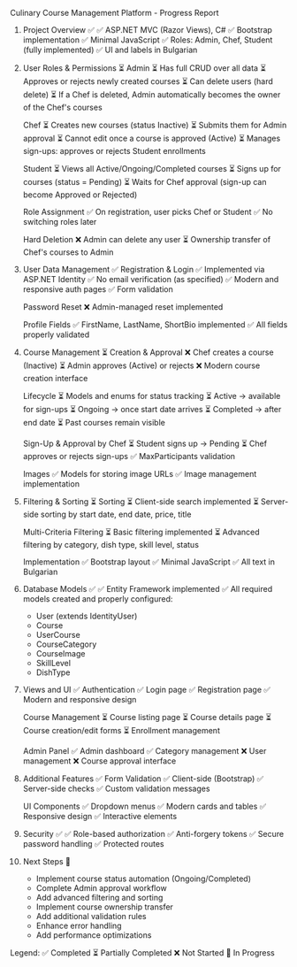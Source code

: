 Culinary Course Management Platform - Progress Report

1. Project Overview ✅
   ✅ ASP.NET MVC (Razor Views), C#
   ✅ Bootstrap implementation
   ✅ Minimal JavaScript
   ✅ Roles: Admin, Chef, Student (fully implemented)
   ✅ UI and labels in Bulgarian

2. User Roles & Permissions ⏳
   Admin
   ⏳ Has full CRUD over all data
   ⏳ Approves or rejects newly created courses
   ⏳ Can delete users (hard delete)
   ⏳ If a Chef is deleted, Admin automatically becomes the owner of the Chef's courses

   Chef
   ⏳ Creates new courses (status Inactive)
   ⏳ Submits them for Admin approval
   ⏳ Cannot edit once a course is approved (Active)
   ⏳ Manages sign-ups: approves or rejects Student enrollments

   Student
   ⏳ Views all Active/Ongoing/Completed courses
   ⏳ Signs up for courses (status = Pending)
   ⏳ Waits for Chef approval (sign-up can become Approved or Rejected)

   Role Assignment
   ✅ On registration, user picks Chef or Student
   ✅ No switching roles later

   Hard Deletion
   ❌ Admin can delete any user
   ⏳ Ownership transfer of Chef's courses to Admin

3. User Data Management ✅
   Registration & Login
   ✅ Implemented via ASP.NET Identity
   ✅ No email verification (as specified)
   ✅ Modern and responsive auth pages
   ✅ Form validation

   Password Reset
   ❌ Admin-managed reset implemented

   Profile Fields
   ✅ FirstName, LastName, ShortBio implemented
   ✅ All fields properly validated

4. Course Management ⏳
   Creation & Approval
   ❌ Chef creates a course (Inactive)
   ⏳ Admin approves (Active) or rejects
   ❌ Modern course creation interface

   Lifecycle
   ⏳ Models and enums for status tracking
   ⏳ Active → available for sign-ups
   ⏳ Ongoing → once start date arrives
   ⏳ Completed → after end date
   ⏳ Past courses remain visible

   Sign-Up & Approval by Chef
   ⏳ Student signs up → Pending
   ⏳ Chef approves or rejects sign-ups
   ✅ MaxParticipants validation

   Images
   ✅ Models for storing image URLs
   ✅ Image management implementation

5. Filtering & Sorting ⏳
   Sorting
   ⏳ Client-side search implemented
   ⏳ Server-side sorting by start date, end date, price, title

   Multi-Criteria Filtering
   ⏳ Basic filtering implemented
   ⏳ Advanced filtering by category, dish type, skill level, status

   Implementation
   ✅ Bootstrap layout
   ✅ Minimal JavaScript
   ✅ All text in Bulgarian

6. Database Models ✅
   ✅ Entity Framework implemented
   ✅ All required models created and properly configured:

   - User (extends IdentityUser)
   - Course
   - UserCourse
   - CourseCategory
   - CourseImage
   - SkillLevel
   - DishType

7. Views and UI ✅
   Authentication
   ✅ Login page
   ✅ Registration page
   ✅ Modern and responsive design

   Course Management
   ⏳ Course listing page
   ⏳ Course details page
   ⏳ Course creation/edit forms
   ⏳ Enrollment management

   Admin Panel
   ✅ Admin dashboard
   ✅ Category management
   ❌ User management
   ❌ Course approval interface

8. Additional Features ✅
   Form Validation
   ✅ Client-side (Bootstrap)
   ✅ Server-side checks
   ✅ Custom validation messages

   UI Components
   ✅ Dropdown menus
   ✅ Modern cards and tables
   ✅ Responsive design
   ✅ Interactive elements

9. Security ✅
   ✅ Role-based authorization
   ✅ Anti-forgery tokens
   ✅ Secure password handling
   ✅ Protected routes

10. Next Steps 🔄
    - Implement course status automation (Ongoing/Completed)
    - Complete Admin approval workflow
    - Add advanced filtering and sorting
    - Implement course ownership transfer
    - Add additional validation rules
    - Enhance error handling
    - Add performance optimizations

Legend:
✅ Completed
⏳ Partially Completed
❌ Not Started
🔄 In Progress
